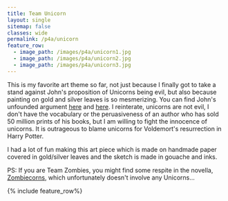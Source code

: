 ```yaml
---
title: Team Unicorn
layout: single
sitemap: false
classes: wide
permalink: /p4a/unicorn
feature_row:
  - image_path: /images/p4a/unicorn1.jpg
  - image_path: /images/p4a/unicorn2.jpg
  - image_path: /images/p4a/unicorn3.jpg
---
```

This is my favorite art theme so far, not just because I finally got to take a stand against John's proposition of Unicorns being evil, but also because painting on gold and silver leaves is so mesmerizing. You can find John's unfounded argument [here](https://youtu.be/VLWNXlVcVPM?si=SNeB45Q7m5jk_K13&t=80) and [here](https://youtu.be/avhOcKHWb-Y?si=PU_jRsdnEU0LymYq&t=102). I reinterate, unicorns are not evil, I don't have the vocabulary or the peruasiveness of an author who has sold 50 million prints of his books, but I am willing to fight the innocence of unicorns. It is outrageous to blame unicorns for Voldemort's resurrection in Harry Potter.

I had a lot of fun making this art piece which is made on handmade paper covered in gold/silver leaves and the sketch is made in gouache and inks. 

PS: If you are Team Zombies, you might find some respite in the novella, [Zombiecorns](https://www.goodreads.com/series/86491-zombicorns), which unfortunately doesn't involve any Unicorns...

{% include feature_row%}